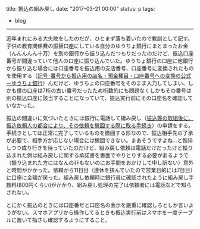 title: 振込の組み戻し
date: "2017-03-21 00:00"
status: p
tags:
- blog
---

近年まれにみる大失敗をしたのだが、ひとまず落ち着いたので教訓として記す。子供の教育関係費の振替口座にしている自分のゆうちょ銀行にまとまったお金（んんんんん十万）を別の銀行から振り込んだつもりだったのだけど、振込口座番号が間違っていて他人の口座に振り込んでいた。ゆうちょ銀行の口座に他銀行から振り込む場合には口座番号を振込用の支店番号、口座番号に変換されたものを使用する（[記号･番号から振込用の店名・預金種目・口座番号への変換の公式－ゆうちょ銀行](http://www.jp-bank.japanpost.jp/kojin/sokin/koza/kj_sk_kz_furikomi_ksk.html)）んだけど、ゆうちょの口座番号をそのまま入力してしまい、しかも僕の口座は7桁の古い番号だったため桁数的にも問題なくしかもその番号は別の振込口座に該当することになっていて、振込実行前にその口座名を確認していなかった。

振込の間違いに気づいたときには銀行に電話して組み戻し（[振込等の取組後に、振込依頼人の都合により、その依頼を撤回する際に取る手続き](http://www.ifinance.ne.jp/glossary/savings/sav060.html)）の申請をする。手続きとしては正常に完了しているものを撤回する形なので、振込相手先の了承が必要で、相手方が応じない場合には撤回できない。まあそうですよね…と憔悴しつつ成り行きを待っていたのだけど、組み戻し依頼は電話だけだったけど振り込まれた側は組み戻しに関する承諾書を書面でやりとりする必要があるようで（振り込まれた方にはなんの非もないのにお手間をおかけして申し訳ない）意外と時間がかかった。依頼から11日目（連休を挟んでいたので営業日的には7日目）に口座に金額が戻った。組み戻し依頼時に銀行員に確認されたように組み戻し手数料(800円くらい)がかかり、組み戻し処理の完了は依頼者には電話などで知らされない。

とにかく振込のときには口座番号と口座名の表示を厳重に確認しろとしか言いようがない。スマホアプリから操作してるときも振込実行前はスマホを一度テーブルに置いて指さし確認するようにすること。
